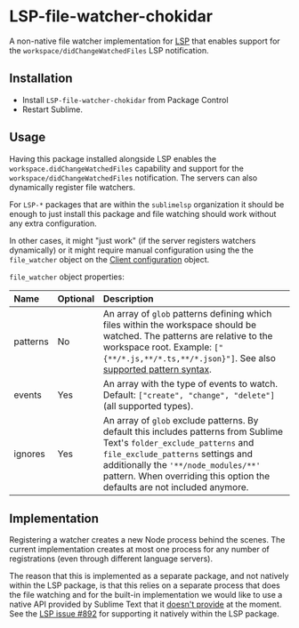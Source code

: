 # LSP-file-watcher-chokidar

A non-native file watcher implementation for [LSP](https://packagecontrol.io/packages/LSP) that enables support for the `workspace/didChangeWatchedFiles` LSP notification.

## Installation

* Install `LSP-file-watcher-chokidar` from Package Control
* Restart Sublime.

## Usage

Having this package installed alongside LSP enables the `workspace.didChangeWatchedFiles` capability and support for the `workspace/didChangeWatchedFiles` notification. The servers can also dynamically register file watchers.

For `LSP-*` packages that are within the `sublimelsp` organization it should be enough to just install this package and file watching should work without any extra configuration.

In other cases, it might "just work" (if the server registers watchers dynamically) or it might require manual configuration using the the `file_watcher` object on the [Client configuration](https://lsp.sublimetext.io/guides/client_configuration/) object.

`file_watcher` object properties:

| Name     | Optional | Description |
|:---------|:---------|:------------|
| patterns | No       | An array of `glob` patterns defining which files within the workspace should be watched. The patterns are relative to the workspace root. Example: `["{**/*.js,**/*.ts,**/*.json}"]`. See also [supported pattern syntax](https://microsoft.github.io/language-server-protocol/specifications/specification-3-17/#fileSystemWatcher). |
| events   | Yes      | An array with the type of events to watch. Default: `["create", "change", "delete"]` (all supported types). |
| ignores  | Yes      | An array of `glob` exclude patterns. By default this includes patterns from Sublime Text's `folder_exclude_patterns` and `file_exclude_patterns` settings and additionally the `'**/node_modules/**'` pattern. When overriding this option the defaults are not included anymore. |

## Implementation

Registering a watcher creates a new Node process behind the scenes. The current implementation creates at most one process for any number of registrations (even through different language servers).

The reason that this is implemented as a separate package, and not natively within the LSP package, is that this relies on a separate process that does the file watching and for the built-in implementation we would like to use a native API provided by Sublime Text that it [doesn't provide](https://github.com/sublimehq/sublime_text/issues/2669) at the moment. See the [LSP issue #892](https://github.com/sublimelsp/LSP/issues/892) for supporting it natively within the LSP package.
